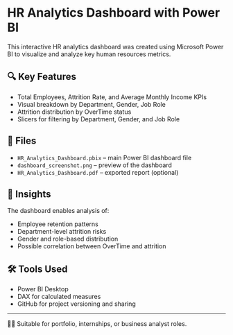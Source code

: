 # HR Analytics Dashboard with Power BI

This interactive HR analytics dashboard was created using Microsoft Power BI to visualize and analyze key human resources metrics.

## 🔍 Key Features
- Total Employees, Attrition Rate, and Average Monthly Income KPIs
- Visual breakdown by Department, Gender, Job Role
- Attrition distribution by OverTime status
- Slicers for filtering by Department, Gender, and Job Role

## 📁 Files
- `HR_Analytics_Dashboard.pbix` – main Power BI dashboard file
- `dashboard_screenshot.png` – preview of the dashboard
- `HR_Analytics_Dashboard.pdf` – exported report (optional)

## 🧠 Insights
The dashboard enables analysis of:
- Employee retention patterns
- Department-level attrition risks
- Gender and role-based distribution
- Possible correlation between OverTime and attrition

## 🛠 Tools Used
- Power BI Desktop
- DAX for calculated measures
- GitHub for project versioning and sharing

---

🧑‍💼 Suitable for portfolio, internships, or business analyst roles.

